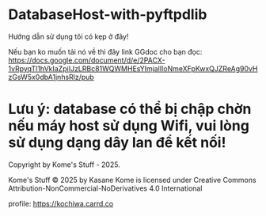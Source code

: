# DatabaseHost-with-pyftpdlib

Hướng dẫn sử dụng tôi có kẹp ở đây!

Nếu bạn ko muốn tải nó về thì đây link GGdoc cho bạn đọc: https://docs.google.com/document/d/e/2PACX-1vRpyqTl1hVkIaZpiIJzLRBc81WQWMHEsYImjallIoNmeXFpKwxQJZReAg90vHzGsW5x0dbA1jnhsRlz/pub

# Lưu ý: database có thể bị chập chờn nếu máy host sử dụng Wifi, vui lòng sử dụng dạng dây lan để kết nối!

Copyright by Kome's Stuff - 2025.

Kome's Stuff © 2025 by Kasane Kome is licensed under Creative Commons Attribution-NonCommercial-NoDerivatives 4.0 International

profile: https://kochiwa.carrd.co
